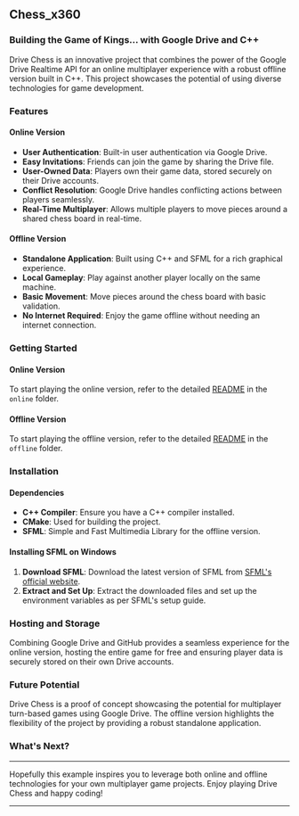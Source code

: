 ## Chess_x360

### Building the Game of Kings... with Google Drive and C++

Drive Chess is an innovative project that combines the power of the Google Drive Realtime API for an online multiplayer experience with a robust offline version built in C++. This project showcases the potential of using diverse technologies for game development.

### Features

#### Online Version
- **User Authentication**: Built-in user authentication via Google Drive.
- **Easy Invitations**: Friends can join the game by sharing the Drive file.
- **User-Owned Data**: Players own their game data, stored securely on their Drive accounts.
- **Conflict Resolution**: Google Drive handles conflicting actions between players seamlessly.
- **Real-Time Multiplayer**: Allows multiple players to move pieces around a shared chess board in real-time.

#### Offline Version
- **Standalone Application**: Built using C++ and SFML for a rich graphical experience.
- **Local Gameplay**: Play against another player locally on the same machine.
- **Basic Movement**: Move pieces around the chess board with basic validation.
- **No Internet Required**: Enjoy the game offline without needing an internet connection.

### Getting Started

#### Online Version

To start playing the online version, refer to the detailed [README](online/README.md) in the `online` folder.

#### Offline Version

To start playing the offline version, refer to the detailed [README](offline/README.md) in the `offline` folder.

### Installation

#### Dependencies

- **C++ Compiler**: Ensure you have a C++ compiler installed.
- **CMake**: Used for building the project.
- **SFML**: Simple and Fast Multimedia Library for the offline version.

#### Installing SFML on Windows

1. **Download SFML**: Download the latest version of SFML from [SFML's official website](https://www.sfml-dev.org/download.php).
2. **Extract and Set Up**: Extract the downloaded files and set up the environment variables as per SFML's setup guide.

### Hosting and Storage

Combining Google Drive and GitHub provides a seamless experience for the online version, hosting the entire game for free and ensuring player data is securely stored on their own Drive accounts.

### Future Potential

Drive Chess is a proof of concept showcasing the potential for multiplayer turn-based games using Google Drive. The offline version highlights the flexibility of the project by providing a robust standalone application.

### What's Next?

---

Hopefully this example inspires you to leverage both online and offline technologies for your own multiplayer game projects. Enjoy playing Drive Chess and happy coding!

---

